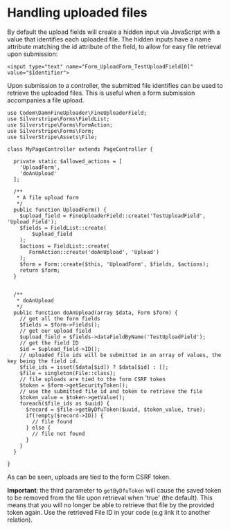 # Handling uploaded files
By default the upload fields will create a hidden input via JavaScript with a value that identifies each uploaded file.
The hidden inputs have a name attribute matching the id attribute of the field, to allow for easy file retrieval upon submission:
```
<input type="text" name="Form_UploadForm_TestUploadField[0]" value="$Identifier">
```

Upon submission to a controller, the submitted file identifies can be used to retrieve the uploaded files.
This is useful when a form submission accompanies a file upload.

```
use Codem\DamnFineUploader\FineUploaderField;
use Silverstripe\Forms\FieldList;
use Silverstripe\Forms\FormAction;
use Silverstripe\Forms\Form;
use SilverStripe\Assets\File;

class MyPageController extends PageController {

  private static $allowed_actions = [
    'UploadForm',
    'doAnUpload'
  ];

  /**
   * A file upload form
   */
  public function UploadForm() {
    $upload_field = FineUploaderField::create('TestUploadField', 'Upload Field');
    $fields = FieldList::create(
        $upload_field
    );
    $actions = FieldList::create(
       FormAction::create('doAnUpload', 'Upload')
    );
    $form = Form::create($this, 'UploadForm', $fields, $actions);
    return $form;
  }


  /**
   * doAnUpload
   */
  public function doAnUpload(array $data, Form $form) {
    // get all the form fields
    $fields = $form->Fields();
    // get our upload field
    $upload_field = $fields->dataFieldByName('TestUploadField');
    // get the field ID
    $id = $upload_field->ID();
    // uploaded file ids will be submitted in an array of values, the key being the field id.
    $file_ids = isset($data[$id]) ? $data[$id] : [];
    $file = singleton(File::class);
    // file uploads are tied to the form CSRF token
    $token = $form->getSecurityToken();
    // use the submitted file id and token to retrieve the file
    $token_value = $token->getValue();
    foreach($file_ids as $uuid) {
      $record = $file->getByDfuToken($uuid, $token_value, true);
      if(!empty($record->ID)) {
        // file found
      } else {
        // file not found
      }
    }
  }

}

```

As can be seen, uploads are tied to the form CSRF token.

**Important**: the third parameter to ```getByDfuToken``` will cause the saved token to be removed from the file upon retrieval when 'true' (the default). This means that you will no longer be able to retrieve that file by the provided token again. Use the retrieved File ID in your code (e.g link it to another relation).
